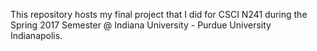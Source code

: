 This repository hosts my final project that I did for CSCI N241 during the Spring 2017 Semester @ Indiana 
University - Purdue University Indianapolis.

